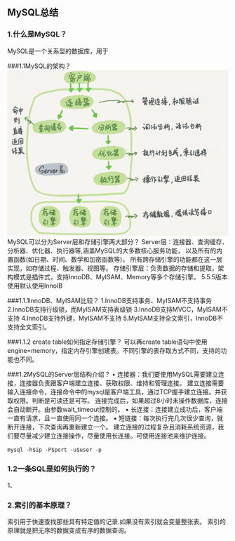 
## MySQL总结

### 1.什么是MySQL？
MySQL是一个关系型的数据库，用于

###1.1MySQL的架构？
![](./pictures/MySQL架构图.webp)
MySQL可以分为Server层和存储引擎两大部分？
Server层：连接器、查询缓存、分析器、优化器、执行器等,涵盖MySQL的大多数核心服务功能，
        以及所有的内置函数(如日期、时间、数学和加密函数等)，
        所有跨存储引擎的功能都在这一层实现，如存储过程、触发器、视图等。
存储引擎层：负责数据的存储和提取，架构模式是插件式，支持InnoDB、MyISAM、Memory等多个存储引擎。
5.5.5版本使用默认使用InnoIB

###1.1.1InnoDB、MyISAM比较？
1.InnoDB支持事务、MyISAM不支持事务
2.InnoDB支持行级锁，而MyISAM支持表级锁 
3.InnoDB支持MVCC，MyISAM不支持
4.InnoDB支持外键，MyISAM不支持
5.MyISAM支持全文索引，InnoDB不支持全文索引。

###1.1.2 create table如何指定存储引擎？
可以再create table语句中使用engine=memory，指定内存引擎创建表。不同引擎的表存取方式不同，支持的功能也不同。

###1.2MySQL的Server层结构介绍？
• 连接器：我们要使用MySQL需要建立连接，连接器负责跟客户端建立连接、获取权限、维持和管理连接。
建立连接需要输入连接命令，连接命令中的mysql是客户端工具，通过TCP握手建立连接。并获取权限。判断是可读还是可写。
连接完成后，如果超过8小时未操作数据库，连接会自动断开。由参数wait_timeout控制的。
    ▪ 长连接：连接建立成功后，客户端一直有请求，且一直使用同一个连接。
    ▪ 短链接：每次执行完几次很少查询，就断开连接，下次查询再重新建立一个。
建立连接的过程复杂且消耗系统资源，我们要尽量减少建立连接操作，尽量使用长连接。可使用连接池来维护连接。
    
    
```mysql based
mysql -h$ip -P$port -u$user -p
```

### 1.2一条SQL是如何执行的？
1、

### 2.索引的基本原理？
索引用于快速查找那些具有特定值的记录.如果没有索引就会变量整张表。
索引的原理就是把无序的数据变成有序的数据查询。